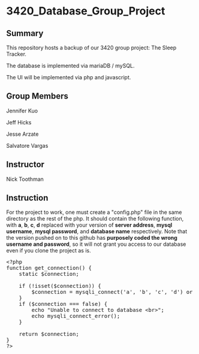 # 3420_Database_Group_Project

## Summary

This repository hosts a backup of our 3420 group project: The Sleep Tracker.

The database is implemented via mariaDB / mySQL. 

The UI will be implemented via php and javascript.


## Group Members

Jennifer Kuo

Jeff Hicks

Jesse Arzate

Salvatore Vargas


## Instructor

Nick Toothman


## Instruction

For the project to work, one must create a "config.php" file in the same directory as the rest of the php. It should contain the following function, with **a**, **b**, **c**, **d** replaced with your version of **server address**, **mysql username**, **mysql password**, and **database name** respectively. Note that the version pushed on to this github has **purposely coded the wrong username and password**, so it will not grant you access to our database even if you clone the project as is.

<pre>
&lt;?php
function get_connection() {
    static $connection;
    
    if (!isset($connection)) {
        $connection = mysqli_connect('a', 'b', 'c', 'd') or die(mysqli_connect_error());
    }
    if ($connection === false) {
        echo "Unable to connect to database &lt;br&gt;";
        echo mysqli_connect_error();
    }
  
    return $connection;
}
?&gt;
</pre>
